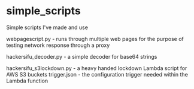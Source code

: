 # simple_scripts
Simple scripts I've made and use

webpagescript.py - runs through multiple web pages for the purpose of testing network response through a proxy

hackersifu_decoder.py - a simple decoder for base64 strings

hackersifu_s3lockdown.py - a heavy handed lockdown Lambda script for AWS S3 buckets
    trigger.json - the configuration trigger needed within the Lambda function
